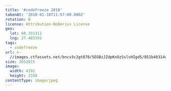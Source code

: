 ```yaml
---
title: '#codefreeze 2018'
takenAt: '2018-01-18T11:57:00.000Z'
rotation: 0
license: Attribution-NoDerivs License
geo:
  lat: 68.331311
  lng: 27.485391
tags:
  - codefreeze
url: >-
  //images.ctfassets.net/bncv3c2gt878/5EGBzJZdpKnOzSslvHIgd5/851b48314cc465adee6b93a760773f46/codefreeze-2018_39801710521_o
size: 2652815
image:
  width: 4192
  height: 2358
contentType: image/jpeg
---
```


